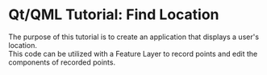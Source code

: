# Qt/QML Tutorial: Find Location
The purpose of this tutorial is to create an application that displays a user's location. 
<br> This code can be utilized with a Feature Layer to record points and edit the components of recorded points.
